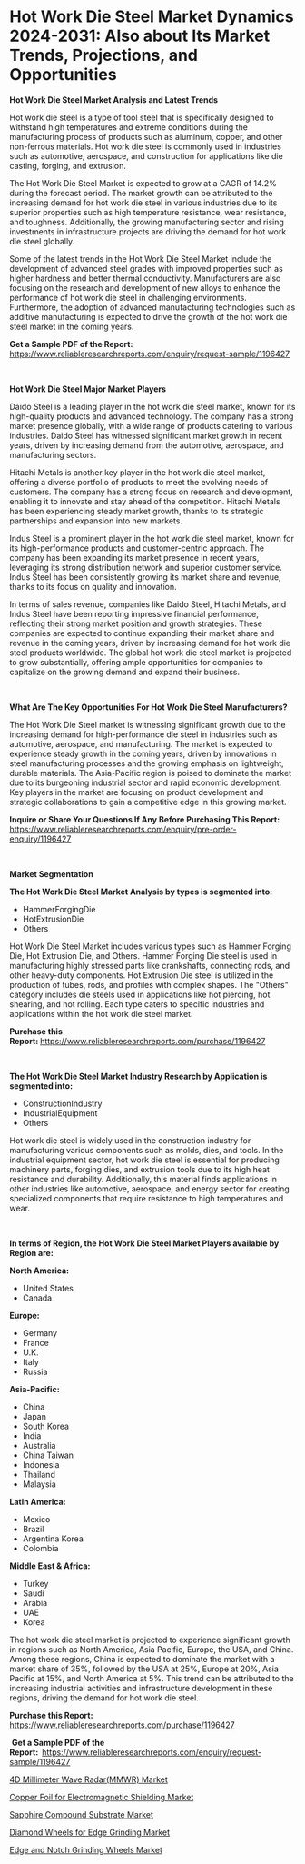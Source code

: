 <p><h1>Hot Work Die Steel Market Dynamics 2024-2031: Also about Its Market Trends, Projections, and Opportunities</h1></p><p><strong>Hot Work Die Steel Market Analysis and Latest Trends</strong></p>
<p><p>Hot work die steel is a type of tool steel that is specifically designed to withstand high temperatures and extreme conditions during the manufacturing process of products such as aluminum, copper, and other non-ferrous materials. Hot work die steel is commonly used in industries such as automotive, aerospace, and construction for applications like die casting, forging, and extrusion.</p><p>The Hot Work Die Steel Market is expected to grow at a CAGR of 14.2% during the forecast period. The market growth can be attributed to the increasing demand for hot work die steel in various industries due to its superior properties such as high temperature resistance, wear resistance, and toughness. Additionally, the growing manufacturing sector and rising investments in infrastructure projects are driving the demand for hot work die steel globally.</p><p>Some of the latest trends in the Hot Work Die Steel Market include the development of advanced steel grades with improved properties such as higher hardness and better thermal conductivity. Manufacturers are also focusing on the research and development of new alloys to enhance the performance of hot work die steel in challenging environments. Furthermore, the adoption of advanced manufacturing technologies such as additive manufacturing is expected to drive the growth of the hot work die steel market in the coming years.</p></p>
<p><strong>Get a Sample PDF of the Report:&nbsp;</strong> <a href="https://www.reliableresearchreports.com/enquiry/request-sample/1196427">https://www.reliableresearchreports.com/enquiry/request-sample/1196427</a></p>
<p>&nbsp;</p>
<p><strong>Hot Work Die Steel Major Market Players</strong></p>
<p><p>Daido Steel is a leading player in the hot work die steel market, known for its high-quality products and advanced technology. The company has a strong market presence globally, with a wide range of products catering to various industries. Daido Steel has witnessed significant market growth in recent years, driven by increasing demand from the automotive, aerospace, and manufacturing sectors.</p><p>Hitachi Metals is another key player in the hot work die steel market, offering a diverse portfolio of products to meet the evolving needs of customers. The company has a strong focus on research and development, enabling it to innovate and stay ahead of the competition. Hitachi Metals has been experiencing steady market growth, thanks to its strategic partnerships and expansion into new markets.</p><p>Indus Steel is a prominent player in the hot work die steel market, known for its high-performance products and customer-centric approach. The company has been expanding its market presence in recent years, leveraging its strong distribution network and superior customer service. Indus Steel has been consistently growing its market share and revenue, thanks to its focus on quality and innovation.</p><p>In terms of sales revenue, companies like Daido Steel, Hitachi Metals, and Indus Steel have been reporting impressive financial performance, reflecting their strong market position and growth strategies. These companies are expected to continue expanding their market share and revenue in the coming years, driven by increasing demand for hot work die steel products worldwide. The global hot work die steel market is projected to grow substantially, offering ample opportunities for companies to capitalize on the growing demand and expand their business.</p></p>
<p>&nbsp;</p>
<p><strong>What Are The Key Opportunities For Hot Work Die Steel Manufacturers?</strong></p>
<p><p>The Hot Work Die Steel market is witnessing significant growth due to the increasing demand for high-performance die steel in industries such as automotive, aerospace, and manufacturing. The market is expected to experience steady growth in the coming years, driven by innovations in steel manufacturing processes and the growing emphasis on lightweight, durable materials. The Asia-Pacific region is poised to dominate the market due to its burgeoning industrial sector and rapid economic development. Key players in the market are focusing on product development and strategic collaborations to gain a competitive edge in this growing market.</p></p>
<p><strong>Inquire or Share Your Questions If Any Before Purchasing This Report:</strong> <a href="https://www.reliableresearchreports.com/enquiry/pre-order-enquiry/1196427">https://www.reliableresearchreports.com/enquiry/pre-order-enquiry/1196427</a></p>
<p>&nbsp;</p>
<p><strong>Market Segmentation</strong></p>
<p><strong>The Hot Work Die Steel Market Analysis by types is segmented into:</strong></p>
<p><ul><li>HammerForgingDie</li><li>HotExtrusionDie</li><li>Others</li></ul></p>
<p><p>Hot Work Die Steel Market includes various types such as Hammer Forging Die, Hot Extrusion Die, and Others. Hammer Forging Die steel is used in manufacturing highly stressed parts like crankshafts, connecting rods, and other heavy-duty components. Hot Extrusion Die steel is utilized in the production of tubes, rods, and profiles with complex shapes. The "Others" category includes die steels used in applications like hot piercing, hot shearing, and hot rolling. Each type caters to specific industries and applications within the hot work die steel market.</p></p>
<p><strong>Purchase this Report:&nbsp;</strong><a href="https://www.reliableresearchreports.com/purchase/1196427">https://www.reliableresearchreports.com/purchase/1196427</a></p>
<p>&nbsp;</p>
<p><strong>The Hot Work Die Steel Market Industry Research by Application is segmented into:</strong></p>
<p><ul><li>ConstructionIndustry</li><li>IndustrialEquipment</li><li>Others</li></ul></p>
<p><p>Hot work die steel is widely used in the construction industry for manufacturing various components such as molds, dies, and tools. In the industrial equipment sector, hot work die steel is essential for producing machinery parts, forging dies, and extrusion tools due to its high heat resistance and durability. Additionally, this material finds applications in other industries like automotive, aerospace, and energy sector for creating specialized components that require resistance to high temperatures and wear.</p></p>
<p>&nbsp;</p>
<p><strong>In terms of Region, the Hot Work Die Steel Market Players available by Region are:</strong></p>
<p>
    <p> <strong> North America: </strong>
        <ul>
            <li>United States</li>
            <li>Canada</li>
        </ul>
        </p> 
    <p> <strong> Europe: </strong>
        <ul>
            <li>Germany</li>
            <li>France</li>
            <li>U.K.</li>
            <li>Italy</li>
            <li>Russia</li>
        </ul>
        </p> 
    <p> <strong> Asia-Pacific: </strong>
        <ul>
            <li>China</li>
            <li>Japan</li>
            <li>South Korea</li>
            <li>India</li>
            <li>Australia</li>
            <li>China Taiwan</li>
            <li>Indonesia</li>
            <li>Thailand</li>
            <li>Malaysia</li>
        </ul>
        </p> 
    <p> <strong> Latin America: </strong>
        <ul>
            <li>Mexico</li>
            <li>Brazil</li>
            <li>Argentina Korea</li>
            <li>Colombia</li>
        </ul>
        </p> 
    <p> <strong> Middle East & Africa: </strong>
        <ul>
            <li>Turkey</li>
            <li>Saudi</li>
            <li>Arabia</li>
            <li>UAE</li>
            <li>Korea</li>
        </ul>
    </p>
    </p>
<p><p>The hot work die steel market is projected to experience significant growth in regions such as North America, Asia Pacific, Europe, the USA, and China. Among these regions, China is expected to dominate the market with a market share of 35%, followed by the USA at 25%, Europe at 20%, Asia Pacific at 15%, and North America at 5%. This trend can be attributed to the increasing industrial activities and infrastructure development in these regions, driving the demand for hot work die steel.</p></p>
<p><strong>Purchase this Report: </strong><a href="https://www.reliableresearchreports.com/purchase/1196427">https://www.reliableresearchreports.com/purchase/1196427</a></p>
<p>&nbsp;<strong>Get a Sample PDF of the Report:&nbsp;&nbsp;</strong><a href="https://www.reliableresearchreports.com/enquiry/request-sample/1196427">https://www.reliableresearchreports.com/enquiry/request-sample/1196427</a></p>
<p><strong></strong></p>
<p><p><a href="https://medium.com/@dennisoliver07/4d-millimeter-wave-radar-mmwr-market-insights-into-market-cagr-market-trends-and-growth-1aa8e6c98fc9">4D Millimeter Wave Radar(MMWR) Market</a></p><p><a href="https://github.com/jerrycopelandthomaswsqd8q/Market-Research-Report-List-1/blob/main/copper-foil-for-electromagnetic-shielding-market.md">Copper Foil for Electromagnetic Shielding Market</a></p><p><a href="https://github.com/brenzgnarento/Market-Research-Report-List-1/blob/main/sapphire-compound-substrate-market.md">Sapphire Compound Substrate Market</a></p><p><a href="https://medium.com/@dennisoliver07/diamond-wheels-for-edge-grinding-market-insights-into-market-cagr-market-trends-and-growth-06f7f4f381d0">Diamond Wheels for Edge Grinding Market</a></p><p><a href="https://medium.com/@dennisoliver07/edge-and-notch-grinding-wheels-market-outlook-industry-overview-and-forecast-2024-to-2031-6e55c77a7a5c">Edge and Notch Grinding Wheels Market</a></p></p>